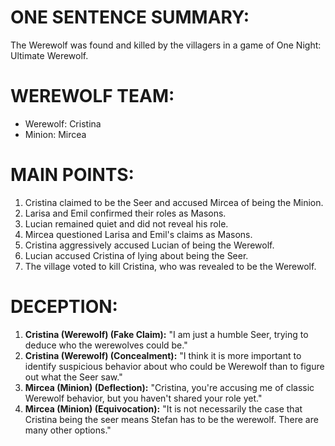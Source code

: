 # ONE SENTENCE SUMMARY:
The Werewolf was found and killed by the villagers in a game of One Night: Ultimate Werewolf.

# WEREWOLF TEAM:
- Werewolf: Cristina
- Minion: Mircea

# MAIN POINTS:
1. Cristina claimed to be the Seer and accused Mircea of being the Minion.
2. Larisa and Emil confirmed their roles as Masons.
3. Lucian remained quiet and did not reveal his role.
4. Mircea questioned Larisa and Emil's claims as Masons.
5. Cristina aggressively accused Lucian of being the Werewolf.
6. Lucian accused Cristina of lying about being the Seer.
7. The village voted to kill Cristina, who was revealed to be the Werewolf.

# DECEPTION:
1. **Cristina (Werewolf) (Fake Claim):** "I am just a humble Seer, trying to deduce who the werewolves could be."
2. **Cristina (Werewolf) (Concealment):** "I think it is more important to identify suspicious behavior about who could be Werewolf than to figure out what the Seer saw."
3. **Mircea (Minion) (Deflection):** "Cristina, you're accusing me of classic Werewolf behavior, but you haven't shared your role yet."
4. **Mircea (Minion) (Equivocation):** "It is not necessarily the case that Cristina being the seer means Stefan has to be the werewolf. There are many other options."